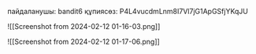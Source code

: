 пайдаланушы: bandit6
құпиясөз: P4L4vucdmLnm8I7Vl7jG1ApGSfjYKqJU

![[Screenshot from 2024-02-12 01-16-03.png]]

![[Screenshot from 2024-02-12 01-17-06.png]]
